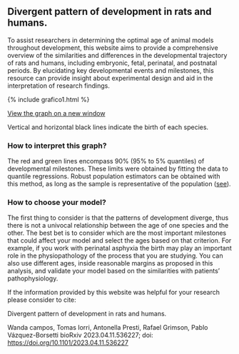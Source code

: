## Divergent pattern of development in rats and humans.
To assist researchers in determining the optimal age of animal models throughout development, this website aims to provide a comprehensive overview of the similarities and differences in the developmental trajectory of rats and humans, including embryonic, fetal, perinatal, and postnatal periods. By elucidating key developmental events and milestones, this resource can provide insight about experimental design and aid in the interpretation of research findings.

{% include grafico1.html %}

<a href="https://vazquez-borsetti.github.io/rat-and-human-comparative-development/grafico1.html">View the graph on a new window</a>

Vertical and horizontal black lines indicate the birth of each species.

### How to interpret this graph?

The red and green lines encompass 90% (95% to 5% quantiles) of developmental milestones.  These limits were obtained by fitting the data to quantile regressions. Robust population estimators can be obtained with this method, as long as the sample is representative of the population (<a href="https://doi.org/10.1101/2023.04.11.536227">see</a>).

### How to choose your model?

The first thing to consider is that the patterns of development diverge, thus there is not a univocal relationship between the age of one species and the other. The best bet is to consider which are the most important milestones that could affect your model and select the ages based on that criterion. For example, if you work with perinatal asphyxia the birth may play an important role in the physiopathology of the process that you are studying.
You can also use different ages, inside reasonable margins as proposed in this analysis, and validate your model based on the similarities with patients’ pathophysiology. 



If the information provided by this website was helpful for your research please consider to cite:

Divergent pattern of development in rats and humans.

Wanda campos, Tomas Iorri, Antonella Presti, Rafael Grimson, Pablo Vázquez-Borsetti
bioRxiv 2023.04.11.536227; doi: https://doi.org/10.1101/2023.04.11.536227 
